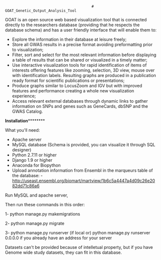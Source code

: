                                             # GOAT_Genetic_Output_Analysis_Tool
GOAT is an open source web based visualization tool that is connected directly to the researchers database (providing that he respects the database schema) and has a user friendly interface that will enable them to:
- Explore the information in their database at leisure freely;
- Store all GWAS results in a precise format avoiding preformatting prior to visualization;
- Filter, sort and select for the most relevant information before displaying a table of results that can be shared or visualized in a timely matter;
- Use interactive visualization tools for rapid identification of items of interests offering features like zooming, selection, 3D view, mouse over with identification labels. Resulting graphs are produced in a publication ready format for scientific publications or presentations;
- Produce graphs similar to LocusZoom and IGV but with improved features and performance creating a whole new visualization experience;
- Access relevant external databases through dynamic links to gather information on SNPs and genes such as GeneCards, dbSNP and the GWAS Catalog.

****************************************************Installation************************************************************

What you'll need:
- Apache server
- MySQL database (Schema is provided, you can visualize it through SQL designer)
- Python 2.7.11 or higher
- Django 1.9 or higher
- Anaconda for Biopython
- Upload annotation information from Ensembl in the marqueurs table of the database: 
    -http://useast.ensembl.org/biomart/martview/1b6c5a4447a4d09c26e2082dd71c86a6

Run MySQL and apache server, 

Then run these commands in this order:

1- python manage.py makemigrations

2- python manage.py migrate

3- python manage.py runserver (if local or)       python manage.py runserver 0.0.0.0 if you already have an address for your server

Datasets can't be provided because of intelletual property, but if you have Genome wide study datasets, they can fit in this database.
